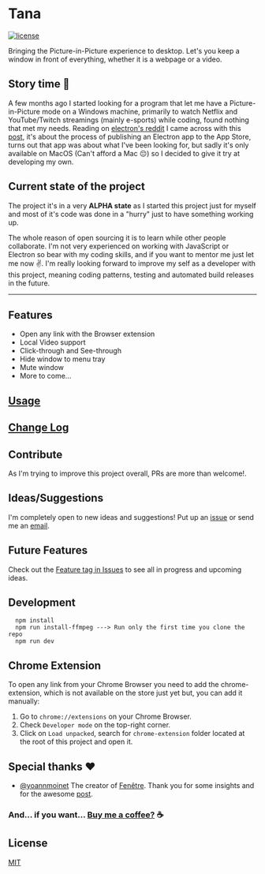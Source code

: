 # Tana
[![license](https://img.shields.io/badge/License-MIT-green.svg)](./LICENSE)

Bringing the Picture-in-Picture experience to desktop. Let's you keep a window in front of everything, whether it is a webpage or a video.

## Story time 🙌
A few months ago I started looking for a program that let me have a Picture-in-Picture mode on a Windows machine, primarily to watch Netflix and YouTube/Twitch streamings (mainly e-sports) while coding, found nothing that met my needs. Reading on [electron's reddit](https://www.reddit.com/r/electronjs/) I came across with this [post](https://medium.com/@yoannm/pushing-electron-on-the-mac-appstore-early-stages-7dcb85936f92/), it's about the process of publishing an Electron app to the App Store, turns out that app was about what I've been looking for, but sadly it's only available on MacOS (Can't afford a Mac 😔) so I decided to give it try at developing my own.


## Current state of the project
The project it's in a very **ALPHA state** as I started this project just for myself and most of it's code was done in a "hurry" just to have something working up.

The whole reason of open sourcing it is to learn while other people collaborate. I'm not very experienced on working with JavaScript or Electron so bear with my coding skills, and if you want to mentor me just let me now ✌️. I'm really looking forward to improve my self as a developer with this project, meaning coding patterns, testing and automated build releases in the future.

---

## Features
- Open any link with the Browser extension
- Local Video support
- Click-through and See-through
- Hide window to menu tray
- Mute window
- More to come...

## [Usage](./USAGE.md)

## [Change Log](./CHANGELOG.md)

## Contribute
As I'm trying to improve this project overall, PRs are more than welcome!.

## Ideas/Suggestions
I'm completely open to new ideas and suggestions! Put up an [issue](https://github.com/jMavarez/Tana/issues) or send me an [email](mailto:josuemavarez@gmail.com?Subject=Tana%20-%20Idea/Suggestion).

## Future Features
Check out the [Feature tag in Issues](https://github.com/jMavarez/Tana/labels/feature) to see all in progress and upcoming ideas.

## Development

```
  npm install
  npm run install-ffmpeg ---> Run only the first time you clone the repo
  npm run dev
```

## Chrome Extension

To open any link from your Chrome Browser you need to add the chrome-extension, which is not available on the store just yet but, you can add it manually:

  1. Go to ```chrome://extensions``` on your Chrome Browser.
  2. Check ```Developer mode``` on the top-right corner.
  3. Click on ```Load unpacked```, search for ```chrome-extension``` folder located at the root of this project and open it.

## Special thanks ❤
- [@yoannmoinet](https://github.com/yoannmoinet) The creator of [Fenêtre](https://xn--fent-ipa.re/). Thank you for some insights and for the awesome [post](https://medium.com/@yoannm/pushing-electron-on-the-mac-appstore-early-stages-7dcb85936f92/).

### And... if you want... [Buy me a coffee?](https://www.buymeacoffee.com/PxXloW02f) ☕️

## License

[MIT](./LICENSE)
